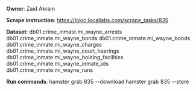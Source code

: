 **Owner**: Zaid Akram
 
**Scrape instruction**: https://lokic.locallabs.com/scrape_tasks/835

**Dataset**: db01.crime_inmate.mi_wayne_arrests
             db01.crime_inmate.mi_wayne_bonds
             db01.crime_inmate.mi_wayne_bonds
             db01.crime_inmate.mi_wayne_charges
             db01.crime_inmate.mi_wayne_court_hearings
             db01.crime_inmate.mi_wayne_holding_facilities
             db01.crime_inmate.mi_wayne_inmate_ids
             db01.crime_inmate.mi_wayne_runs

**Run commands**: hamster grab 835 --download
                  hamster grab 835 --store